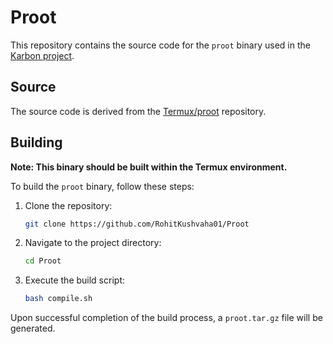 # Proot

This repository contains the source code for the `proot` binary used in the [Karbon project](https://github.com/RohitKushvaha01/Xed-Editor).

## Source

The source code is derived from the [Termux/proot](https://github.com/termux/proot) repository.

## Building

**Note: This binary should be built within the Termux environment.**

To build the `proot` binary, follow these steps:

1. Clone the repository:
    ```bash
    git clone https://github.com/RohitKushvaha01/Proot
    ```

2. Navigate to the project directory:
    ```bash
    cd Proot
    ```

3. Execute the build script:
    ```bash
    bash compile.sh
    ```

Upon successful completion of the build process, a `proot.tar.gz` file will be generated.
